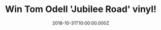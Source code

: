 ---
campaign-uuid: "c-85cbfd28-fdb5-42ad-bb35-673fbd3bc027"
type: "Preview"
category: "Music"
date: "2018-10-31T10:00:00.000Z"
end-date: "2018-12-01T23:59:00.000Z"
disable-form: false
is_promoted: false
has_entry_page: true
title: "Win Tom Odell 'Jubilee Road' vinyl!"
competition-description: "<p>Tom Odell's new album is finally here and we have managed\
  \ a copy  on vinyl edition to one of our lucky NME AAA readers and Tom Odell's fans:\
  \ Jubilee Road! This new album tells the story of Tom Odell’s time living in East\
  \ London in Jubilee Road, a fictional street made up for the sake of his old neighbours\
  \ against the fans who would make the pilgrimage to the singer’s old home if they\
  \ knew its location!</p>\r\n<p>Want to have it in your hands? Click below for a\
  \ chance to win!</p>"
hero-header: "Win Tom Odell 'Jubilee Road' vinyl!"
terms-confirmation: "N/A"
banner-img: "https://assets.expresslyapp.com/asset-dc9bae2d-b678-4ac6-bdfe-aeb7158d69c3.jpg"
logo-left-href: "aaa.nme.com"
logo-left-image: "https://assets.expresslyapp.com/asset-6db42909-8824-4640-8ea2-e93ccc245e9b.jpg"
logo-left-title: "NME AAA"
bg-image-hero: "https://assets.expresslyapp.com/asset-8e5bc9a1-a4af-4a64-a60b-ac86fcc624d4.jpg"
bg-image-first: "https://assets.expresslyapp.com/asset-1a814a27-4858-431b-a162-340d88e01772.jpg"
section1-content: "<p>If You Wanna To Love Somebody, China Dolls, Wedding Day... are\
  \ some of Tom Odell's new tunes you can discover at his brand new album 'Jubilee\
  \ Road'. This recent release is very intimate and it's written about his experiences\
  \ and his surroundings while he was living in East London.</p>\r\n<p>The very talented\
  \ songwriter in today’s music industry has done it again and has taken inspiration\
  \ from various genres to create this special and enjoyable album. Alongside his\
  \ sweet voice we find different back up voices such as Alice Merton in 'Half As\
  \ Good As You'. </p>\r\n<p>Enter the form below for a chance to win Tom Odell brand\
  \ new album 'Jubilee Road' and get ready to listen his new tunes anywhere!</p>"
entry-title: "Win Tom Odell 'Jubilee Road' vinyl!"
entry-content: "Enter the draw to win Tom Odell 'Jubilee Road' vinyl by completing\
  \ the form below before 23:59 on 1st of December 2018."
has-winner: false
prize-description: "Tom Odell 'Jubilee Road' vinyl."
special-conditions: "Multiple entries are allowed up to one every day."
---